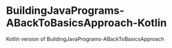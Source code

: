 # BuildingJavaPrograms-ABackToBasicsApproach-Kotlin
Kotlin version of BuildingJavaPrograms-ABackToBasicsApproach

